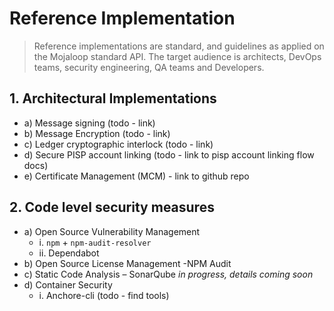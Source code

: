 # Reference Implementation

> Reference implementations are standard, and guidelines as applied on the Mojaloop standard API. The target audience is architects, DevOps teams, security engineering, QA teams and Developers.


## 1. Architectural Implementations
- a)	Message signing (todo - link)
- b)	Message Encryption (todo - link)
- c)	Ledger cryptographic interlock (todo - link)
- d)	Secure PISP account linking (todo - link to pisp account linking flow docs)
- e)	Certificate Management (MCM) - link to github repo

## 2. Code level security measures 
- a)	Open Source Vulnerability Management
    - i.	`npm` + `npm-audit-resolver`
    - ii.	Dependabot
- b)	Open Source License Management -NPM Audit
- c)	Static Code Analysis – SonarQube _in progress, details coming soon_
- d)	Container Security
    - i.	Anchore-cli (todo - find tools)
    <!-- - ii.	AppArmor -->
<!-- - e) Kubernetes Security - in progress -->